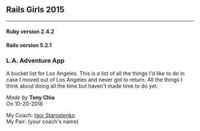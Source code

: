 ## Rails Girls 2015 

---

#### Ruby version 2.4.2
#### Rails version 5.2.1

### L.A. Adventure App

A bucket list for Los Angeles. This is a list of all the things I'd like to do in case I moved out of Los Angeles and never got to return. All the things I think about doing all the time but haven't made time to do yet.

*Made by* **Tony Chia**  
On 10-20-2018  

My Coach: [Igor Starostenko](https://github.com/igor-starostenko)  
My Pair: (your coach's name)
